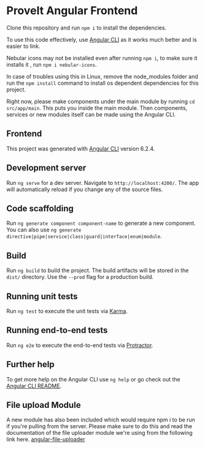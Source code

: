 # ProveIt Angular Frontend

Clone this repository and run `npm i` to install the dependencies. 

To use this code effectively, use [Angular CLI](https://github.com/angular/angular-cli) as it works much better and is easier to link. 

Nebular icons may not be installed even after running `npm i`, to make sure it installs it , run `npm i nebular-icons`. 

In case of troubles using this in Linux, remove the node_modules folder and run the `npm install` command to install os dependent dependencies for this project.

Right now, please make components under the main module by running `cd src/app/main`. This puts you inside the main module. Then components, services or new modules itself can be made using the Angular CLI.






## Frontend

This project was generated with [Angular CLI](https://github.com/angular/angular-cli) version 6.2.4.

## Development server

Run `ng serve` for a dev server. Navigate to `http://localhost:4200/`. The app will automatically reload if you change any of the source files.

## Code scaffolding

Run `ng generate component component-name` to generate a new component. You can also use `ng generate directive|pipe|service|class|guard|interface|enum|module`.

## Build

Run `ng build` to build the project. The build artifacts will be stored in the `dist/` directory. Use the `--prod` flag for a production build.

## Running unit tests

Run `ng test` to execute the unit tests via [Karma](https://karma-runner.github.io).

## Running end-to-end tests

Run `ng e2e` to execute the end-to-end tests via [Protractor](http://www.protractortest.org/).

## Further help

To get more help on the Angular CLI use `ng help` or go check out the [Angular CLI README](https://github.com/angular/angular-cli/blob/master/README.md).


## File upload Module

A new module has also been included which would require npm i to be run if you're pulling from the server. Please make sure to do this and read the documentation of the file uploader module we're using from the following link here. [angular-file-uploader](https://www.npmjs.com/package/angular-file-uploader)